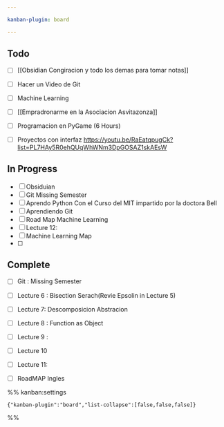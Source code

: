 ```yaml
---

kanban-plugin: board

---
```


## Todo

- [ ] [[Obsidian Congiracion y todo los demas para tomar notas]]
- [ ] Hacer un Video de Git
- [ ] Machine Learning
- [ ] [[Empradronarme en la Asociacion Asvitazonza]]
- [ ] Programacion en PyGame (6 Hours)
- [ ] Proyectos con interfaz https://youtu.be/RaEatqpugCk?list=PL7HAy5R0ehQUqWhWNm3DpGOSAZ1skAEsW


## In Progress

- [ ] Obsiduian
- [ ] Git Missing Semester
- [ ] Aprendo Python Con el Curso del MIT impartido por la doctora Bell
- [ ] Aprendiendo Git
- [ ] Road Map Machine Learning
- [ ] Lecture 12:
- [ ] Machine Learning Map
- [ ] 


## Complete

- [ ] Git : Missing Semester
- [ ] Lecture 6 : Bisection Serach(Revie Epsolin in Lecture 5)
- [ ] Lecture 7: Descomposicion Abstracion
- [ ] Lecture 8 : Function as Object
- [ ] Lecture 9 :
- [ ] Lecture 10
- [ ] Lecture 11:
- [ ] RoadMAP Ingles




%% kanban:settings
```
{"kanban-plugin":"board","list-collapse":[false,false,false]}
```
%%